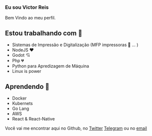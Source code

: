 ### Eu sou Victor Reis
Bem Vindo ao meu perfil.
## Estou trabalhando com :briefcase: 
  - Sistemas de Impressão e Digitalização (MFP impressoras :ghost: ... )
  - NodeJS :heart:
  - Godot :cupid:
  - Php :broken_heart:
  - Python para Apredizagem de Máquina
  - Linux is power
## Aprendendo :pencil:
  - Docker
  - Kubernets
  - Go Lang
  - AWS
  - React & React-Native

Você vai me encontrar aqui no Github,
no 
[Twitter](https://twitter.com/reis_h)
[Telegram](https://t.me/victor_vhs)
ou no  [email](mailto:victor@vhreis.net)
<!--
**victorvhs/victorvhs** is a ✨ _special_ ✨ repository because its `README.md` (this file) appears on your GitHub profile.

Here are some ideas to get you started:

- 🔭 I’m currently working on ...
- 🌱 I’m currently learning ...
- 👯 I’m looking to collaborate on ...
- 🤔 I’m looking for help with ...
- 💬 Ask me about ...
- 📫 How to reach me: ...
- 😄 Pronouns: ...
- ⚡ Fun fact: ...
-->

